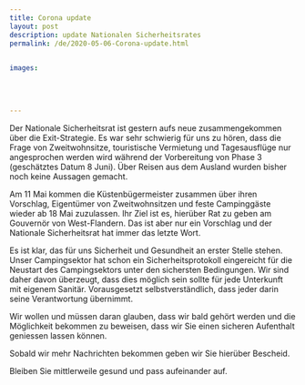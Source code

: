 ```yaml
---
title: Corona update
layout: post
description: update Nationalen Sicherheitsrates
permalink: /de/2020-05-06-Corona-update.html

    
images: 
    
    
    
    
---
```


Der Nationale Sicherheitsrat ist gestern aufs neue zusammengekommen über die Exit-Strategie. Es war sehr schwierig für uns zu hören, dass die Frage von Zweitwohnsitze, touristische Vermietung und Tagesausflüge nur angesprochen werden wird während der Vorbereitung von Phase 3 (geschätztes Datum 8 Juni). 
Über Reisen aus dem Ausland wurden bisher noch keine Aussagen gemacht. 


Am 11 Mai kommen die Küstenbügermeister zusammen über ihren Vorschlag, Eigentümer von Zweitwohnsitzen und feste Campinggäste wieder ab 18 Mai zuzulassen. Ihr Ziel ist es, hierüber 
Rat zu geben am Gouvernör von West-Flandern. Das ist aber nur ein Vorschlag und der  Nationale Sicherheitsrat hat immer das letzte Wort. 


Es ist klar, das für uns Sicherheit und Gesundheit an erster Stelle stehen. Unser Campingsektor hat schon ein Sicherheitsprotokoll eingereicht für die Neustart des Campingsektors unter den sichersten Bedingungen. Wir sind daher davon überzeugt, dass dies möglich sein sollte für jede Unterkunft mit eigenem Sanitär. Vorausgesetzt selbstverständlich, dass jeder darin seine Verantwortung übernimmt. 


Wir wollen und müssen daran glauben, dass wir bald gehört werden und die Möglichkeit bekommen zu beweisen, dass wir Sie einen sicheren Aufenthalt geniessen lassen können. 

Sobald wir mehr Nachrichten bekommen geben wir Sie hierüber Bescheid. 

Bleiben Sie mittlerweile gesund und pass aufeinander auf. 





